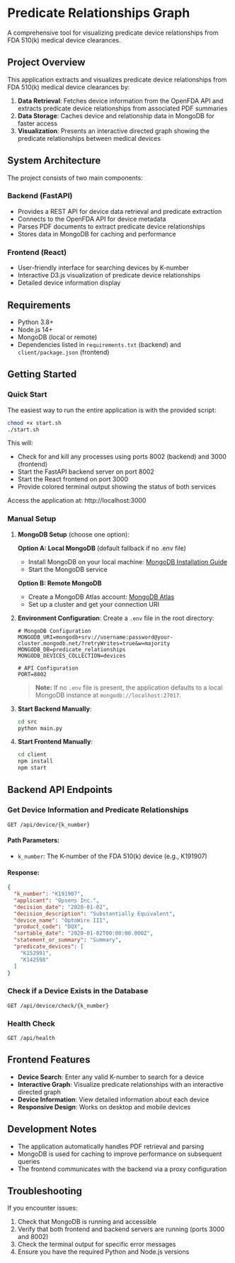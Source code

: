 # Predicate Relationships Graph

A comprehensive tool for visualizing predicate device relationships from FDA 510(k) medical device clearances.

## Project Overview

This application extracts and visualizes predicate device relationships from FDA 510(k) medical device clearances by:

1. **Data Retrieval**: Fetches device information from the OpenFDA API and extracts predicate device relationships from associated PDF summaries
2. **Data Storage**: Caches device and relationship data in MongoDB for faster access
3. **Visualization**: Presents an interactive directed graph showing the predicate relationships between medical devices

## System Architecture

The project consists of two main components:

### Backend (FastAPI)
- Provides a REST API for device data retrieval and predicate extraction
- Connects to the OpenFDA API for device metadata
- Parses PDF documents to extract predicate device relationships
- Stores data in MongoDB for caching and performance

### Frontend (React)
- User-friendly interface for searching devices by K-number
- Interactive D3.js visualization of predicate device relationships
- Detailed device information display

## Requirements

- Python 3.8+
- Node.js 14+
- MongoDB (local or remote)
- Dependencies listed in `requirements.txt` (backend) and `client/package.json` (frontend)

## Getting Started

### Quick Start

The easiest way to run the entire application is with the provided script:

```bash
chmod +x start.sh
./start.sh
```

This will:
- Check for and kill any processes using ports 8002 (backend) and 3000 (frontend)
- Start the FastAPI backend server on port 8002
- Start the React frontend on port 3000
- Provide colored terminal output showing the status of both services

Access the application at: http://localhost:3000

### Manual Setup

1. **MongoDB Setup** (choose one option):

   **Option A: Local MongoDB** (default fallback if no .env file)
   - Install MongoDB on your local machine: [MongoDB Installation Guide](https://docs.mongodb.com/manual/installation/)
   - Start the MongoDB service
   
   **Option B: Remote MongoDB**
   - Create a MongoDB Atlas account: [MongoDB Atlas](https://www.mongodb.com/cloud/atlas)
   - Set up a cluster and get your connection URI

2. **Environment Configuration**:
   Create a `.env` file in the root directory:
   ```
   # MongoDB Configuration
   MONGODB_URI=mongodb+srv://username:password@your-cluster.mongodb.net/?retryWrites=true&w=majority
   MONGODB_DB=predicate_relationships
   MONGODB_DEVICES_COLLECTION=devices
   
   # API Configuration
   PORT=8002
   ```

   > **Note:** If no `.env` file is present, the application defaults to a local MongoDB instance at `mongodb://localhost:27017`.

3. **Start Backend Manually**:
   ```bash
   cd src
   python main.py
   ```

4. **Start Frontend Manually**:
   ```bash
   cd client
   npm install
   npm start
   ```

## Backend API Endpoints

### Get Device Information and Predicate Relationships

```
GET /api/device/{k_number}
```

#### Path Parameters:
- `k_number`: The K-number of the FDA 510(k) device (e.g., K191907)

#### Response:
```json
{
  "k_number": "K191907",
  "applicant": "Opsens Inc.",
  "decision_date": "2020-01-02",
  "decision_description": "Substantially Equivalent",
  "device_name": "OptoWire III",
  "product_code": "DQX",
  "sortable_date": "2020-01-02T00:00:00.000Z",
  "statement_or_summary": "Summary",
  "predicate_devices": [
    "K152991",
    "K142598"
  ]
}
```

### Check if a Device Exists in the Database

```
GET /api/device/check/{k_number}
```

### Health Check

```
GET /api/health
```

## Frontend Features

- **Device Search**: Enter any valid K-number to search for a device
- **Interactive Graph**: Visualize predicate relationships with an interactive directed graph
- **Device Information**: View detailed information about each device
- **Responsive Design**: Works on desktop and mobile devices

## Development Notes

- The application automatically handles PDF retrieval and parsing
- MongoDB is used for caching to improve performance on subsequent queries
- The frontend communicates with the backend via a proxy configuration

## Troubleshooting

If you encounter issues:
1. Check that MongoDB is running and accessible
2. Verify that both frontend and backend servers are running (ports 3000 and 8002)
3. Check the terminal output for specific error messages
4. Ensure you have the required Python and Node.js versions 